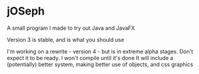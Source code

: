 # jOSeph
A small program I made to try out Java and JavaFX

Version 3 is stable, and is what you should use

I'm working on a rewrite - version 4 - but is in extreme alpha stages. Don't expect it to be ready. I won't compile until it's done
It will include a (potentially) better system, making better use of objects, and css graphics
